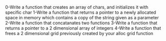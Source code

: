 0-Write a function that creates an array of chars, and initializes it with specific char
1-Write a function that returns a pointer to a newly allocated space in memory which contains a copy of the string given as a parameter
2-Write a function that concatanates two functions
3-Write a function that returns a pointer to a 2 dimensional array of integers
4-Write a function that frees a 2 dimensional grid previously created by your alloc grid function

